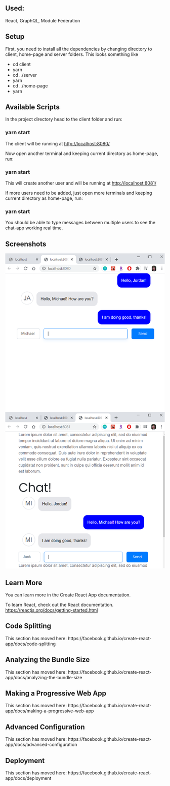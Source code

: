 <h2> Used: </h2>
<p> React, GraphQL, Module Federation </p>
<h2>Setup</h2>
<p>First, you need to install all the dependencies by changing directory to client, home-page and server folders. This looks something like</p>
<ul>
<li>cd client </li>
<li> yarn </li>
<li>cd ../server</li>
<li> yarn </li>
<li>cd ../home-page </li>
<li> yarn </li>
</ul>

<h2> Available Scripts </h2>
<p>In the project directory head to the client folder and run: </p>
<h3>yarn start </h3>
<p>The client will be running at <a href="http://localhost:8080/">http://localhost:8080/</a> </p>
<p>Now open another terminal and keeping current directory as home-page, run: </p>
<h3>yarn start </h3>
<p>This will create another user and will be running at <a href="http://localhost:8081/">http://localhost:8081/</a> </p>
<p>If more users need to be added, just open more terminals and keeping current directory as home-page, run: </p>
<h3>yarn start </h3>
<p>You should be able to type messages between multiple users to see the chat-app working real time. </p>

<h2>Screenshots</h2>
<img src="./images/user1.png">
<img src="./images/user2.png">

<h2>Learn More</h2>
<p>You can learn more in the Create React App documentation. 

To learn React, check out the React documentation.
https://reactjs.org/docs/getting-started.html
</p>
<h2> Code Splitting </h2>
<p>This section has moved here: https://facebook.github.io/create-react-app/docs/code-splitting </p>

<h2> Analyzing the Bundle Size </h2>
<p>This section has moved here: https://facebook.github.io/create-react-app/docs/analyzing-the-bundle-size </p>

<h2>Making a Progressive Web App </h2>
<p>This section has moved here: https://facebook.github.io/create-react-app/docs/making-a-progressive-web-app </p>

<h2>Advanced Configuration</h2>
<p>This section has moved here: https://facebook.github.io/create-react-app/docs/advanced-configuration</p>

<h2>Deployment</h2>
<p>This section has moved here: https://facebook.github.io/create-react-app/docs/deployment </p>

